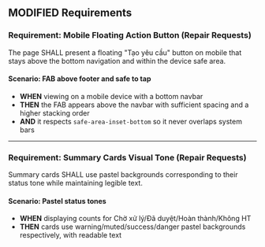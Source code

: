 ## MODIFIED Requirements

### Requirement: Mobile Floating Action Button (Repair Requests)
The page SHALL present a floating "Tạo yêu cầu" button on mobile that stays above the bottom navigation and within the device safe area.

#### Scenario: FAB above footer and safe to tap
- **WHEN** viewing on a mobile device with a bottom navbar
- **THEN** the FAB appears above the navbar with sufficient spacing and a higher stacking order
- **AND** it respects `safe-area-inset-bottom` so it never overlaps system bars

---

### Requirement: Summary Cards Visual Tone (Repair Requests)
Summary cards SHALL use pastel backgrounds corresponding to their status tone while maintaining legible text.

#### Scenario: Pastel status tones
- **WHEN** displaying counts for Chờ xử lý/Đã duyệt/Hoàn thành/Không HT
- **THEN** cards use warning/muted/success/danger pastel backgrounds respectively, with readable text
